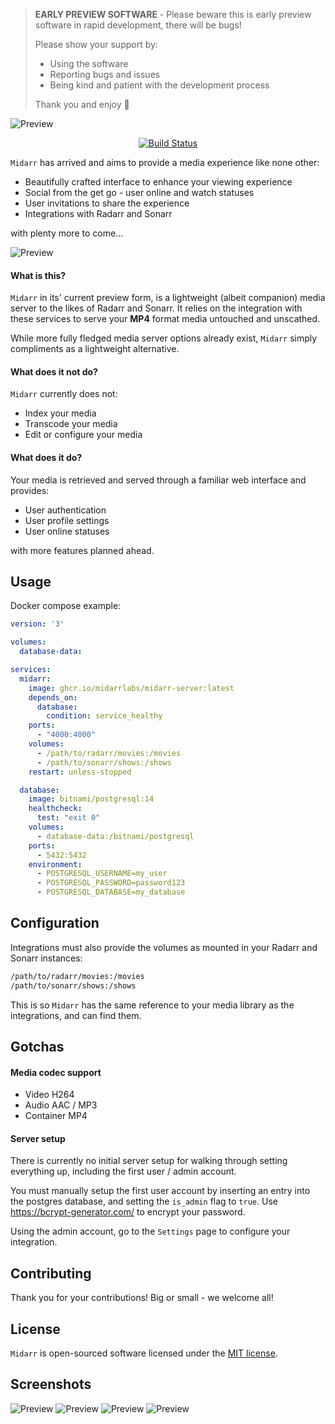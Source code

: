 > **EARLY PREVIEW SOFTWARE** -
> Please beware this is early preview software in rapid development, there will be bugs!
>
> Please show your support by:
> * Using the software
> * Reporting bugs and issues
> * Being kind and patient with the development process
>
> Thank you and enjoy 🎉

![Preview](docs/Midarr-light.png)

<div align="center">
    <a href="https://github.com/midarrlabs/midarr-server/actions/workflows/master.yml"><img src="https://github.com/midarrlabs/midarr-server/actions/workflows/master.yml/badge.svg" alt="Build Status"></a>
</div>

`Midarr` has arrived and aims to provide a media experience like none other:

* Beautifully crafted interface to enhance your viewing experience
* Social from the get go - user online and watch statuses
* User invitations to share the experience
* Integrations with Radarr and Sonarr

with plenty more to come...

![Preview](docs/home.png)

#### What is this?

`Midarr` in its' current preview form, is a lightweight (albeit companion) media server to the likes of Radarr and Sonarr. It relies on the integration with these services to serve your **MP4** format media untouched and unscathed.

While more fully fledged media server options already exist, `Midarr` simply compliments as a lightweight alternative.

#### What does it not do?

`Midarr` currently does not:
* Index your media
* Transcode your media
* Edit or configure your media

#### What does it do?

Your media is retrieved and served through a familiar web interface and provides:
* User authentication
* User profile settings
* User online statuses

with more features planned ahead.

## Usage

Docker compose example:

```yaml
version: '3'

volumes:
  database-data:

services:
  midarr:
    image: ghcr.io/midarrlabs/midarr-server:latest
    depends_on:
      database:
        condition: service_healthy
    ports:
      - "4000:4000"
    volumes:
      - /path/to/radarr/movies:/movies
      - /path/to/sonarr/shows:/shows
    restart: unless-stopped

  database:
    image: bitnami/postgresql:14
    healthcheck:
      test: "exit 0"
    volumes:
      - database-data:/bitnami/postgresql
    ports:
      - 5432:5432
    environment:
      - POSTGRESQL_USERNAME=my_user
      - POSTGRESQL_PASSWORD=password123
      - POSTGRESQL_DATABASE=my_database
```

## Configuration

Integrations must also provide the volumes as mounted in your Radarr and Sonarr instances:
```bash
/path/to/radarr/movies:/movies
/path/to/sonarr/shows:/shows
```
This is so `Midarr` has the same reference to your media library as the integrations, and can find them.

## Gotchas

#### Media codec support
* Video H264
* Audio AAC / MP3
* Container MP4

#### Server setup

There is currently no initial server setup for walking through setting everything up, including the first user / admin account.

You must manually setup the first user account by inserting an entry into the postgres database, and setting the `is_admin` flag to `true`.
Use https://bcrypt-generator.com/ to encrypt your password.

Using the admin account, go to the `Settings` page to configure your integration.

## Contributing

Thank you for your contributions! Big or small - we welcome all!

## License

`Midarr` is open-sourced software licensed under the [MIT license](LICENSE).

## Screenshots

![Preview](docs/online.png)
![Preview](docs/series.png)
![Preview](docs/movie.png)
![Preview](docs/player.png)